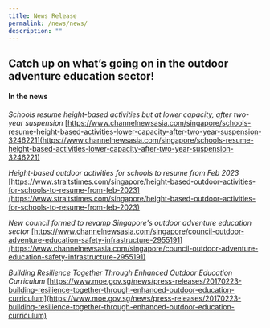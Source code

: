 ```yaml
---
title: News Release
permalink: /news/news/
description: ""
---
```

## Catch up on what’s going on in the outdoor adventure education sector!


#### In the news

*Schools resume height-based activities but at lower capacity, after two-year suspension*
[https://www.channelnewsasia.com/singapore/schools-resume-height-based-activities-lower-capacity-after-two-year-suspension-3246221](https://www.channelnewsasia.com/singapore/schools-resume-height-based-activities-lower-capacity-after-two-year-suspension-3246221)


*Height-based outdoor activities for schools to resume from Feb 2023*
[https://www.straitstimes.com/singapore/height-based-outdoor-activities-for-schools-to-resume-from-feb-2023](https://www.straitstimes.com/singapore/height-based-outdoor-activities-for-schools-to-resume-from-feb-2023)

*New council formed to revamp Singapore's outdoor adventure education sector*
[https://www.channelnewsasia.com/singapore/council-outdoor-adventure-education-safety-infrastructure-2955191](https://www.channelnewsasia.com/singapore/council-outdoor-adventure-education-safety-infrastructure-2955191)

*Building Resilience Together Through Enhanced Outdoor Education Curriculum*
[https://www.moe.gov.sg/news/press-releases/20170223-building-resilience-together-through-enhanced-outdoor-education-curriculum](https://www.moe.gov.sg/news/press-releases/20170223-building-resilience-together-through-enhanced-outdoor-education-curriculum)